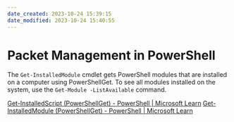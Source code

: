 ```yaml
---
date_created: 2023-10-24 15:39:15
date_modified: 2023-10-24 15:40:55
---
```

# Packet Management in PowerShell

The `Get-InstalledModule` cmdlet gets PowerShell modules that are installed on a computer using PowerShellGet. To see all modules installed on the system, use the `Get-Module -ListAvailable` command.

[Get-InstalledScript (PowerShellGet) - PowerShell | Microsoft Learn](https://learn.microsoft.com/en-us/powershell/module/powershellget/get-installedscript?view=powershellget-3.x)
[Get-InstalledModule (PowerShellGet) - PowerShell | Microsoft Learn](https://learn.microsoft.com/en-us/powershell/module/powershellget/get-installedmodule?view=powershellget-3.x)
